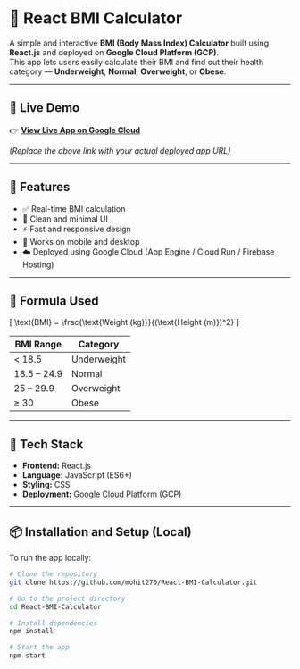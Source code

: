 # 🧮 React BMI Calculator

A simple and interactive **BMI (Body Mass Index) Calculator** built using **React.js** and deployed on **Google Cloud Platform (GCP)**.  
This app lets users easily calculate their BMI and find out their health category — **Underweight**, **Normal**, **Overweight**, or **Obese**.

---

## 🚀 Live Demo

👉 **[View Live App on Google Cloud](https://react-bmi-calculator.web.app)**

*(Replace the above link with your actual deployed app URL)*

---

## 🧩 Features

- ✅ Real-time BMI calculation  
- 🎨 Clean and minimal UI  
- ⚡ Fast and responsive design  
- 📱 Works on mobile and desktop  
- ☁️ Deployed using Google Cloud (App Engine / Cloud Run / Firebase Hosting)

---

## 🧠 Formula Used

\[
\text{BMI} = \frac{\text{Weight (kg)}}{(\text{Height (m)})^2}
\]

| BMI Range | Category |
|------------|-----------|
| < 18.5 | Underweight |
| 18.5 – 24.9 | Normal |
| 25 – 29.9 | Overweight |
| ≥ 30 | Obese |

---

## 🧰 Tech Stack

- **Frontend:** React.js  
- **Language:** JavaScript (ES6+)  
- **Styling:** CSS  
- **Deployment:** Google Cloud Platform (GCP)

---

## 📦 Installation and Setup (Local)

To run the app locally:

```bash
# Clone the repository
git clone https://github.com/mohit270/React-BMI-Calculator.git

# Go to the project directory
cd React-BMI-Calculator

# Install dependencies
npm install

# Start the app
npm start
